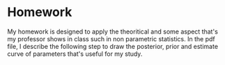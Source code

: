# Homework

My homework is designed to apply the theoritical and some aspect that's my professor shows in class such in non parametric statistics.
In the pdf file, I describe the following step to draw the posterior, prior and estimate curve of parameters that's useful for my study.
